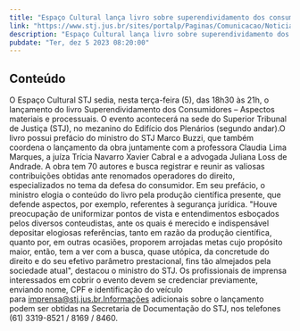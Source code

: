 ```yaml
---
title: "Espaço Cultural lança livro sobre superendividamento dos consumidores nesta terça-feira (5)"
link: "https://www.stj.jus.br/sites/portalp/Paginas/Comunicacao/Noticias/2023/05122023-Espaco-Cultural-lanca-livro-sobre-superendividamento-dos-consumidores-nesta-terca-feira--5-.aspx"
description: "Espaço Cultural lança livro sobre superendividamento dos consumidores nesta terça-feira (5)"
pubdate: "Ter, dez 5 2023 08:20:00"
---
```


## Conteúdo

​O Espaço Cultural STJ sedia, nesta terça-feira (5), das 18h30 às 21h, o lançamento do livro Superendividamento dos Consumidores – Aspectos materiais e processuais. O evento acontecerá na sede do Superior Tribunal de Justiça (STJ), no mezanino do Edifício dos Plenários (segundo andar).O livro possui prefácio do ministro do STJ Marco Buzzi, que também coordena o lançamento da obra juntamente com a professora Claudia Lima Marques, a juíza Trícia Navarro Xavier Cabral e a advogada Juliana Loss de Andrade. A obra tem 70 autores e busca registrar e reunir as valiosas contribuições obtidas ante renomados operadores do direito, especializados no tema da defesa do consumidor. Em seu prefácio, o ministro elogia o conteúdo do livro pela produção científica presente, que defende aspectos, por exemplo, referentes à segurança jurídica. "Houve preocupação de uniformizar pontos de vista e entendimentos esboçados pelos diversos conteudistas, ante os quais é merecido e indispensável depositar elogiosas referências, tanto em razão da produção científica, quanto por, em outras ocasiões, proporem arrojadas metas cujo propósito maior, então, tem a ver com a busca, quase utópica, da concretude do direito e do seu efetivo parâmetro prestacional, fins tão almejados pela sociedade atual", destacou o ministro do STJ. Os profissionais de imprensa interessados em cobrir o evento devem se credenciar previamente, enviando nome, CPF e identificação do veículo para imprensa@stj.jus.br.Informações adicionais sobre o lançamento podem ser obtidas na Secretaria de Documentação do STJ, nos telefones (61) 3319-8521 / 8169 / 8460. 
